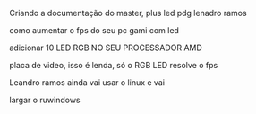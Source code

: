 Criando a documentação do master, plus led pdg lenadro ramos 

como aumentar o fps do seu pc gami com led 

adicionar 10 LED RGB NO SEU PROCESSADOR AMD  

placa de video, isso é lenda, só o RGB LED resolve o fps 

Leandro ramos ainda vai usar o linux e vai 

largar o ruwindows